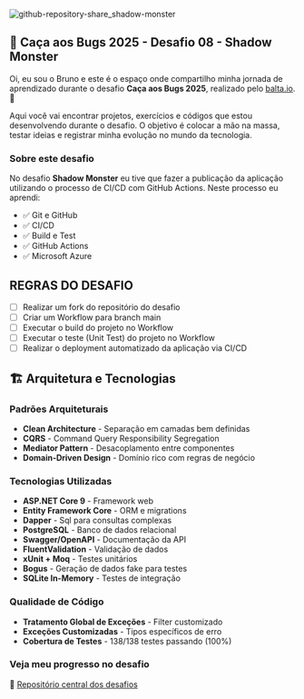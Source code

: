 ![github-repository-share_shadow-monster](https://github.com/user-attachments/assets/fc0d4703-c9b5-4320-969f-c234c9d4b979)

## 👻 Caça aos Bugs 2025 - Desafio 08 - Shadow Monster

Oi, eu sou o Bruno e este é o espaço onde compartilho minha jornada de aprendizado durante o desafio **Caça aos Bugs 2025**, realizado pelo [balta.io](https://balta.io). 👻

Aqui você vai encontrar projetos, exercícios e códigos que estou desenvolvendo durante o desafio. O objetivo é colocar a mão na massa, testar ideias e registrar minha evolução no mundo da tecnologia.

### Sobre este desafio

No desafio **Shadow Monster** eu tive que fazer a publicação da aplicação utilizando o processo de CI/CD com GitHub Actions.
Neste processo eu aprendi:

-   ✅ Git e GitHub
-   ✅ CI/CD
-   ✅ Build e Test
-   ✅ GitHub Actions
-   ✅ Microsoft Azure

## REGRAS DO DESAFIO

-   [ ] Realizar um fork do repositório do desafio
-   [ ] Criar um Workflow para branch main
-   [ ] Executar o build do projeto no Workflow
-   [ ] Executar o teste (Unit Test) do projeto no Workflow
-   [ ] Realizar o deployment automatizado da aplicação via CI/CD

## 🏗️ Arquitetura e Tecnologias

### **Padrões Arquiteturais**

-   **Clean Architecture** - Separação em camadas bem definidas
-   **CQRS** - Command Query Responsibility Segregation
-   **Mediator Pattern** - Desacoplamento entre componentes
-   **Domain-Driven Design** - Domínio rico com regras de negócio

### **Tecnologias Utilizadas**

-   **ASP.NET Core 9** - Framework web
-   **Entity Framework Core** - ORM e migrations
-   **Dapper** - Sql para consultas complexas
-   **PostgreSQL** - Banco de dados relacional
-   **Swagger/OpenAPI** - Documentação da API
-   **FluentValidation** - Validação de dados
-   **xUnit + Moq** - Testes unitários
-   **Bogus** - Geração de dados fake para testes
-   **SQLite In-Memory** - Testes de integração

### **Qualidade de Código**

-   **Tratamento Global de Exceções** - Filter customizado
-   **Exceções Customizadas** - Tipos específicos de erro
-   **Cobertura de Testes** - 138/138 testes passando (100%)

### Veja meu progresso no desafio

🔗 [Repositório central dos desafios](https://github.com/b01tech/balta-desafio-caca-aos-bugs-2025.git)
